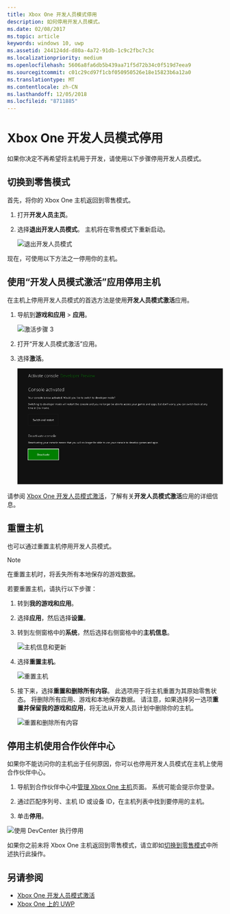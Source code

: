 ```yaml
---
title: Xbox One 开发人员模式停用
description: 如何停用开发人员模式。
ms.date: 02/08/2017
ms.topic: article
keywords: windows 10, uwp
ms.assetid: 244124dd-d80a-4a72-91db-1c9c2fbc7c3c
ms.localizationpriority: medium
ms.openlocfilehash: 5606a8fa6db5b439aa71f5d72b34c0f519d7eea9
ms.sourcegitcommit: c01c29cd97f1cbf050950526e18e15823b6a12a0
ms.translationtype: MT
ms.contentlocale: zh-CN
ms.lasthandoff: 12/05/2018
ms.locfileid: "8711885"
---
```

# <a name="xbox-one-developer-mode-deactivation"></a>Xbox One 开发人员模式停用

如果你决定不再希望将主机用于开发，请使用以下步骤停用开发人员模式。

## <a name="switch-to-retail-mode"></a>切换到零售模式

首先，将你的 Xbox One 主机返回到零售模式。

1. 打开**开发人员主页**。

2. 选择**退出开发人员模式**。  主机将在零售模式下重新启动。  

   ![退出开发人员模式](images/devkit-deactivation-1.png)

现在，可使用以下方法之一停用你的主机。

## <a name="deactivate-your-console-using-the-dev-mode-activation-app"></a>使用“开发人员模式激活”应用停用主机

在主机上停用开发人员模式的首选方法是使用**开发人员模式激活**应用。 

1. 导航到**游戏和应用** > **应用**。
  
   ![激活步骤 3](images/devkit-deactivation-5.png)    
   
2.  打开“开发人员模式激活”应用。

3.  选择**激活**。
  
    ![停用主机](images/deactivation-app.png)

请参阅 [Xbox One 开发人员模式激活](devkit-activation.md)，了解有关**开发人员模式激活**应用的详细信息。 

## <a name="reset-your-console"></a>重置主机

也可以通过重置主机停用开发人员模式。  

> [!NOTE]
> 在重置主机时，将丢失所有本地保存的游戏数据。

若要重置主机，请执行以下步骤：

1.  转到**我的游戏和应用**。

2.  选择**应用**，然后选择**设置**。

3.  转到左侧窗格中的**系统**，然后选择右侧窗格中的**主机信息**。   
   
    ![主机信息和更新](images/devkit-deactivation-2.png)  
    
4.  选择**重置主机**。
    
    ![重置主机](images/devkit-deactivation-3.png)
    
5.  接下来，选择**重置和删除所有内容**。 此选项用于将主机重置为其原始零售状态。  将删除所有应用、游戏和本地保存数据。 请注意，如果选择另一选项**重置并保留我的游戏和应用**，将无法从开发人员计划中删除你的主机。  
   
    ![重置和删除所有内容](images/devkit-deactivation-4.png)

## <a name="deactivate-your-console-using-partner-center"></a>停用主机使用合作伙伴中心

如果你不能访问你的主机出于任何原因，你可以也停用开发人员模式在主机上使用合作伙伴中心。

1. 导航到合作伙伴中心中[管理 Xbox One 主机](https://partner.microsoft.com/xboxdevices)页面。 系统可能会提示你登录。

2. 通过匹配序列号、主机 ID 或设备 ID，在主机列表中找到要停用的主机。  

3. 单击**停用**。  
  
![使用 DevCenter 执行停用](images/devkit-deactivation-6.png)

如果你之前未将 Xbox One 主机返回到零售模式，请立即如[切换到零售模式](#switch-to-retail-mode)中所述执行此操作。

## <a name="see-also"></a>另请参阅
- [Xbox One 开发人员模式激活](devkit-activation.md)
- [Xbox One 上的 UWP](index.md)
